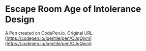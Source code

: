 # Escape Room Age of Intolerance Design

A Pen created on CodePen.io. Original URL: [https://codepen.io/lgentile/pen/OJgQjym](https://codepen.io/lgentile/pen/OJgQjym).


